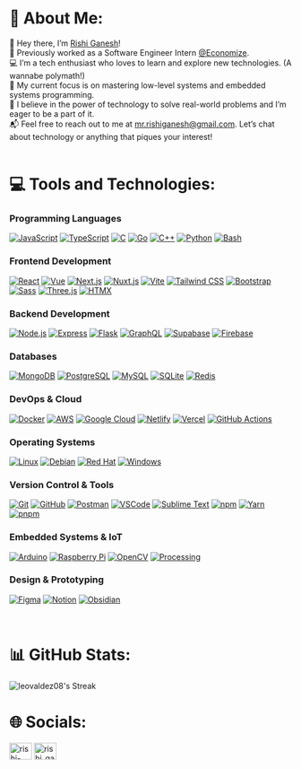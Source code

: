 # 💫 About Me:

👋 Hey there, I’m [Rishi Ganesh](https://www.linkedin.com/in/rishi-ganesh/)!<br>🔭 Previously worked as a Software Engineer Intern [@Economize](https://www.economize.cloud/).<br>💻 I’m a tech enthusiast who loves to learn and explore new technologies. (A wannabe polymath!) <br>🌱 My current focus is on mastering low-level systems and embedded systems programming.<br>🌟 I believe in the power of technology to solve real-world problems and I’m eager to be a part of it.<br>📬 Feel free to reach out to me at mr.rishiganesh@gmail.com. Let’s chat about technology or anything that piques your interest!
<br/><br/>

# 💻 Tools and Technologies:

### **Programming Languages**

[![JavaScript](https://skillicons.dev/icons?i=js)](https://developer.mozilla.org/en-US/docs/Web/JavaScript)
[![TypeScript](https://skillicons.dev/icons?i=ts)](https://www.typescriptlang.org/)
[![C](https://skillicons.dev/icons?i=c)](<https://en.wikipedia.org/wiki/C_(programming_language)>)
[![Go](https://skillicons.dev/icons?i=go)](https://golang.org/)
[![C++](https://skillicons.dev/icons?i=cpp)](https://isocpp.org/)
[![Python](https://skillicons.dev/icons?i=py)](https://www.python.org/)
[![Bash](https://skillicons.dev/icons?i=bash)](https://www.gnu.org/software/bash/)

### **Frontend Development**

[![React](https://skillicons.dev/icons?i=react)](https://react.dev/)
[![Vue](https://skillicons.dev/icons?i=vue)](https://vuejs.org/)
[![Next.js](https://skillicons.dev/icons?i=nextjs)](https://nextjs.org/)
[![Nuxt.js](https://skillicons.dev/icons?i=nuxtjs)](https://nuxt.com/)
[![Vite](https://skillicons.dev/icons?i=vite)](https://vite.dev/)
[![Tailwind CSS](https://skillicons.dev/icons?i=tailwind)](https://tailwindcss.com/)
[![Bootstrap](https://skillicons.dev/icons?i=bootstrap)](https://getbootstrap.com/)
[![Sass](https://skillicons.dev/icons?i=sass)](https://sass-lang.com/)
[![Three.js](https://skillicons.dev/icons?i=threejs)](https://threejs.org/)
[![HTMX](https://skillicons.dev/icons?i=htmx)](https://htmx.org/)

### **Backend Development**

[![Node.js](https://skillicons.dev/icons?i=nodejs)](https://nodejs.org/)
[![Express](https://skillicons.dev/icons?i=express)](https://expressjs.com/)
[![Flask](https://skillicons.dev/icons?i=flask)](https://flask.palletsprojects.com/)
[![GraphQL](https://skillicons.dev/icons?i=graphql)](https://graphql.org/)
[![Supabase](https://skillicons.dev/icons?i=supabase)](https://supabase.io/)
[![Firebase](https://skillicons.dev/icons?i=firebase)](https://firebase.google.com/)

### **Databases**

[![MongoDB](https://skillicons.dev/icons?i=mongodb)](https://www.mongodb.com/)
[![PostgreSQL](https://skillicons.dev/icons?i=postgres)](https://www.postgresql.org/)
[![MySQL](https://skillicons.dev/icons?i=mysql)](https://www.mysql.com/)
[![SQLite](https://skillicons.dev/icons?i=sqlite)](https://www.sqlite.org/)
[![Redis](https://skillicons.dev/icons?i=redis)](https://redis.io/)

### **DevOps & Cloud**

[![Docker](https://skillicons.dev/icons?i=docker)](https://www.docker.com/)
[![AWS](https://skillicons.dev/icons?i=aws)](https://aws.amazon.com/)
[![Google Cloud](https://skillicons.dev/icons?i=gcp)](https://cloud.google.com/)
[![Netlify](https://skillicons.dev/icons?i=netlify)](https://www.netlify.com/)
[![Vercel](https://skillicons.dev/icons?i=vercel)](https://vercel.com/)
[![GitHub Actions](https://skillicons.dev/icons?i=githubactions)](https://github.com/features/actions)

### **Operating Systems**

[![Linux](https://skillicons.dev/icons?i=linux)](https://www.linux.org/)
[![Debian](https://skillicons.dev/icons?i=debian)](https://www.debian.org/)
[![Red Hat](https://skillicons.dev/icons?i=redhat)](https://www.redhat.com/en)
[![Windows](https://skillicons.dev/icons?i=windows)](https://www.microsoft.com/windows)

### **Version Control & Tools**

[![Git](https://skillicons.dev/icons?i=git)](https://git-scm.com/)
[![GitHub](https://skillicons.dev/icons?i=github)](https://github.com/)
[![Postman](https://skillicons.dev/icons?i=postman)](https://www.postman.com/)
[![VSCode](https://skillicons.dev/icons?i=vscode)](https://code.visualstudio.com/)
[![Sublime Text](https://skillicons.dev/icons?i=sublime)](https://www.sublimetext.com/)
[![npm](https://skillicons.dev/icons?i=npm)](https://www.npmjs.com/)
[![Yarn](https://skillicons.dev/icons?i=yarn)](https://yarnpkg.com/)
[![pnpm](https://skillicons.dev/icons?i=pnpm)](https://pnpm.io/)

### **Embedded Systems & IoT**

[![Arduino](https://skillicons.dev/icons?i=arduino)](https://www.arduino.cc/)
[![Raspberry Pi](https://skillicons.dev/icons?i=raspberrypi)](https://www.raspberrypi.org/)
[![OpenCV](https://skillicons.dev/icons?i=opencv)](https://opencv.org/)
[![Processing](https://skillicons.dev/icons?i=processing)](https://processing.org/)

### **Design & Prototyping**

[![Figma](https://skillicons.dev/icons?i=figma)](https://www.figma.com/)
[![Notion](https://skillicons.dev/icons?i=notion)](https://www.notion.so/)
[![Obsidian](https://skillicons.dev/icons?i=obsidian)](https://obsidian.md/)

<br/>

# 📊 GitHub Stats:

![leovaldez08's Streak](https://github-readme-streak-stats.herokuapp.com/?user=leovaldez08&theme=dark&hide_border=true)

# 🌐 Socials:

<p align="left">
<a href="https://linkedin.com/in/rishi-ganesh" target="blank"><img align="center" src="https://raw.githubusercontent.com/rahuldkjain/github-profile-readme-generator/master/src/images/icons/Social/linked-in-alt.svg" alt="rishi-ganesh" height="30" width="40" /></a> <a href="https://twitter.com/rishi_ganesh_i" target="blank"><img align="center" src="https://raw.githubusercontent.com/rahuldkjain/github-profile-readme-generator/master/src/images/icons/Social/twitter.svg" alt="rishi_ganesh_i" height="30" width="40" /></a>
